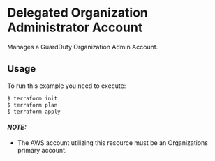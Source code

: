 # Delegated Organization Administrator Account

Manages a GuardDuty Organization Admin Account.


## Usage

To run this example you need to execute:

```bash
$ terraform init
$ terraform plan
$ terraform apply
```

#### **_NOTE:_**  

* The AWS account utilizing this resource must be an Organizations primary account.